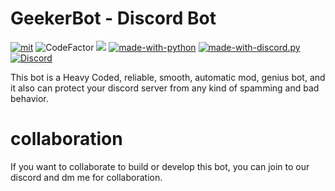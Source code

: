 # GeekerBot - Discord Bot
[![mit](https://img.shields.io/badge/Licensed%20under-MIT-red.svg?style=flat-square)](./LICENSE)
![CodeFactor](https://www.codefactor.io/repository/github/lildwagz/geekerbot/badge) ![](https://img.shields.io/github/repo-size/lildwagz/GeekerBot)
[![made-with-python](https://img.shields.io/badge/Made%20with-Python%203.8-ffe900.svg?longCache=true&style=flat-square&colorB=00a1ff&logo=python&logoColor=88889e)](https://www.python.org/)
[![made-with-discord.py](https://img.shields.io/badge/Using-discord.py-ffde57.svg?longCache=true&style=flat-square&colorB=4584b6&logo=discord&logoColor=7289DA)](https://github.com/Rapptz/discord.py)
[![Discord](https://img.shields.io/static/v1?label=GeekDev%20&logo=discord&message=%3E100%20members&color=%237289DA&logoColor=white)](https://discord.gg/EZN4gnk)

 
This bot is a Heavy Coded, reliable, smooth, automatic mod, genius bot, and it also can protect your discord server 
from any kind of spamming and bad behavior.



# collaboration
If you want to collaborate to build or develop this bot, you can join to our discord and dm me for collaboration.
